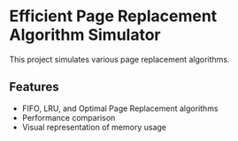 # Efficient Page Replacement Algorithm Simulator

This project simulates various page replacement algorithms.

## Features
- FIFO, LRU, and Optimal Page Replacement algorithms
- Performance comparison
- Visual representation of memory usage


